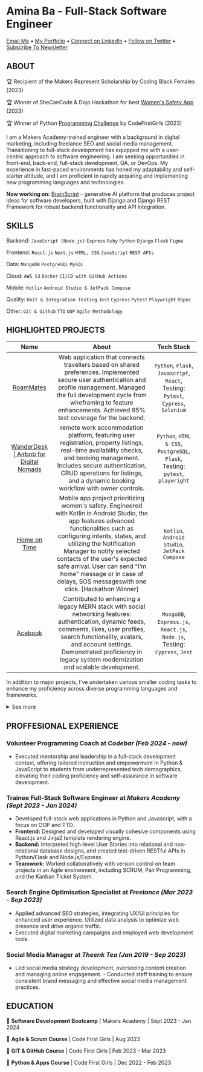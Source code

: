 # <span>Amina Ba - Full-Stack Software Engineer</span>

<p>
  <a href="mailto:abaaminaba@gmail.com">Email Me</a> •
  <a href="https://xAmiBa.github.io">My Portfolio</a> •
  <a href="https://www.linkedin.com/in/baamina">Connect on LinkedIn</a> •
  <a href="https://twitter.com/xAmiBa">Follow on Twitter</a> •
  <a href="https://www.linkedin.com/newsletters/ctrl-career-switch-to-tech-7099156156140371968/">Subscribe To Newsletter</a>
</p>


## ABOUT
🏆 Recipient of the Makers Represent Scholarship by Coding Black Females (2023)

🏆 Winner of SheCanCode & Dojo Hackathon for best [Women's Safety App](https://github.com/xAmiBa/Home-on-time-Android) (2023)

🏆 Winner of Python [Programming Challenge](https://github.com/xAmiBa/Password_Cracker) by CodeFirstGirls (2023)

I am a Makers Academy-trained engineer with a background in digital marketing, including freelance SEO and social media management. Transitioning to full-stack development has equipped me with a user-centric approach to software engineering. I am seeking opportunities in front-end, back-end, full-stack development, QA, or DevOps. My experience in fast-paced environments has honed my adaptability and self-starter attitude, and I am proficient in rapidly acquiring and implementing new programming languages and technologies.

**Now working on:** [BrainScript](https://github.com/xAmiBa/BrainScript) - generative AI platform that produces project ideas for software developers, built with Django and Django REST Framework for robust backend functionality and API integration.
## SKILLS
Backend: `JavaScript (Node.js)` `Express` `Ruby` `Python` `Django` `Flask` `Figma`

Frontend: `React.js` `Next.js` `HTML, CSS` `JavaScript` `REST APIs`

Data: `MongoDB` `PostgreSQL` `MySQL`

Cloud: `AWS S3` `Docker` `CI/CD with GitHub Actions`

Mobile: `Kotlin` `Android Studio & JetPack Compose`

Quality: `Unit & Integration Testing` `Jest` `Cypress` `Pytest` `Playwright` `RSpec`

Other: `Git & Github` `TTD` `OOP` `Agile Methodology`


## HIGHLIGHTED PROJECTS
|                                  Name                                  |                                                                                                                                        About                                                                                                                                         |                Tech Stack                 |
|:--------------------------------------------------------------------------:|:------------------------------------------------------------------------------------------------------------------------------------------------------------------------------------------------------------------------------------------------------------------------------------:|:-----------------------------------------:|
|           [RoamMates](https://github.com/xAmiBa/RoamMates)           | Web application that connects travellers based on shared preferences. Implemented secure user authentication and profile management. Managed the full development cycle from wireframing to feature enhancements. Achieved 95% test coverage for the backend. | `Python`, `Flask`, `Javascript`, `React`, Testing: `Pytest`, `Cypress`, `Selenium` |
|           [WanderDesk \| Airbnb for Digital Nomads](https://github.com/xAmiBa/AirBnB-Clone)           | remote work accommodation platform, featuring user registration, property listings, real-time availability checks, and booking management. Includes secure authentication, CRUD operations for listings, and a dynamic booking workflow with owner controls. | `Python`, `HTML & CSS`, `PostgreSQL`, `Flask`, Testing: `pytest`, `playwright` |
|           [Home on Time](https://github.com/xAmiBa/Home-on-time-Android)           | Mobile app project prioritizing women's safety. Engineered with Kotlin in Android Studio, the app features advanced functionalities such as configuring intents, states, and utilizing the Notification Manager to notify selected contacts of the user's expected safe arrival. User can send "I’m home" message or in case of delays, SOS messageswith one click. [Hackathon Winner] | `Kotlin`, `Android Studio`, `JetPack Compose` |
|           [Acebook](https://github.com/xAmiBa/Facebook-clone)           | Contributed to enhancing a legacy MERN stack with social networking features: authentication, dynamic feeds, comments, likes, user profiles, search functionality, avatars, and account settings. Demonstrated proficiency in legacy system modernization and scalable development. | `MongoDB`, `Express.js`, `React.js`, `Node.js`, Testing: `Cypress`, `Jest` 

In addition to major projects, I've undertaken various smaller coding tasks to enhance my proficiency across diverse programming languages and frameworks.
<details> 
<summary>See more</summary>
Here's your list of projects formatted with the tech stack in bold:

- [Chitter App](https://github.com/xAmiBa/Chitter_app) - Chitter is a web application that allows users to post messages (peeps) and view them in reverse chronological order. Users can sign up, log in, and log out to manage their interactions on the platform. **[Python, HTML & CSS, PostgreSQL, Flask, Testing: pytest, playwright]**
- [Password cracker & generator](https://github.com/xAmiBa/Password_Cracker) - CLI for password security, simulating Brute Force attacks, evaluating password strengths, and generating secure passwords with custom hashing. [winner of CodeFirst Girls programming competition (August 2023)] **[Python]**
- [Gigs website](https://github.com/xAmiBa/Gigs_App) - This is a simple React app that displays information about various music gigs. Users can view details about each gig, including the band name, image, description, date and time, and location. Additionally, users can mark gigs as their favorites by clicking the "Add to favourites" button. **[JavaScript, Node.js, React, HTML & CSS, Vite, Jest]**
- [Bowling Scorecard App](https://github.com/xAmiBa/Bowling_Scorecard_App) - A JavaScript-based command-line application for keeping track of bowling scores. It calculates the total score, identifies strikes and spares, and handles bonus points. The app uses Node.js and includes features to ensure data integrity. **[JavaScript, Node.js, readline, cli-table]**
- [Weather App](https://github.com/xAmiBa/Weather_App) - A CLI-based weather application for retrieving and displaying real-time weather data for a specific city. Developed using JavaScript and Node.js, it leverages the OpenWeatherMap API, follows OOP principles, and utilizes TDD for ensuring code quality. **[JavaScript, Node.js, OpenWeatherMap API]**
- [Takeaway App](https://github.com/xAmiBa/Takeaway_app) - The Takeaway App is a simulation of a restaurant ordering system, enabling users to explore a categorized menu, add and remove items from their basket, and seamlessly place orders. It integrates Twilio API to send order confirmation messages via text, enhancing the overall user experience with real-time updates. **[Python, Twilio API]**
- [Personal Diary](https://github.com/xAmiBa/Personal_Diary) - The Diary and Task Manager is a Python-based solution empowering users to efficiently manage diary entries and tasks through a command-line interface. Leveraging object-oriented programming (OOP) principles, it provides an organized and structured system for handling entries, tasks, and contacts, showcasing my proficiency in OOP design and effective code testing. **[Python]**
- [To Do App](https://github.com/xAmiBa/To_Do) - Simple To Do App in two versions: command line interface and graphical user interface. The program incorporates a variety of .txt file-handling operations: add, complete, edit & remove tasks, display, switch & create lists, display menu, exit the program. **[Python, PySimpleGUI]**
</details>

## PROFFESIONAL EXPERIENCE
### Volunteer Programming Coach at <i>Codebar (Feb 2024 - now)</i>
- Executed mentorship and leadership in a full-stack development context, offering tailored instruction and empowerment in Python & JavaScript to students from underrepresented tech demographics, elevating their coding proficiency and self-assurance in software development.

### Trainee Full-Stack Software Engineer at <i>Makers Academy (Sept 2023 - Jan 2024)</i> 
- Developed full-stack web applications in Python and Javascript, with a focus on OOP and TTD.
- <b>Frontend:</b> Designed and developed visually cohesive components using React.js and Jinja2 template rendering engine.
- <b>Backend:</b> Interpreted high-level User Stories into relational and non-relational database designs, and created test-driven RESTful APIs in Python/Flask and Node.js/Express.
- <b>Teamwork:</b> Worked collaboratively with version control on team projects in an Agile environment, including SCRUM, Pair Programming, and the Kanban Ticket System.

### Search Engine Optimisation Specialist at <i>Freelance (Mar 2023 - Sep 2023)</i> 
- Applied advanced SEO strategies, integrating UX/UI principles for enhanced user experience. Utilized data analysis to optimize web presence and drive organic traffic.
- Executed digital marketing campaigns and employed web development tools.

### Social Media Manager at <i>Theenk Tea (Jan 2019 - Sep 2023)</i>
- Led social media strategy development, overseeing content creation and managing online engagement. - Conducted staff training to ensure consistent brand messaging and effective social media management practices.

## EDUCATION
📓 **Software Development Bootcamp** | Makers Academy | Sept 2023 - Jan 2024

📓 **Agile & Scrum Course** | Code First Girls | Aug 2023

📓 **GIT & GitHub Course** | Code First Girls | Feb 2023 - Mar 2023

📓 **Python & Apps Course** | Code First Girls | Dec 2022 - Feb 2023
